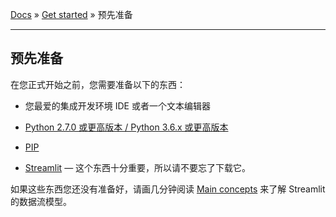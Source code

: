[Docs](../README.md) » [Get started](../Get%20started) » 预先准备

---

## 预先准备

在您正式开始之前，您需要准备以下的东西：

+ 您最爱的集成开发环境 IDE 或者一个文本编辑器

+ [Python 2.7.0 或更高版本 / Python 3.6.x 或更高版本](https://www.python.org/downloads/)

+ [PIP](https://pip.pypa.io/en/stable/installing/)

+ [Streamlit](/) — 这个东西十分重要，所以请不要忘了下载它。

如果这些东西您还没有准备好，请画几分钟阅读 [Main concepts](https://docs.streamlit.io/main_concepts.html) 来了解 Streamlit 的数据流模型。